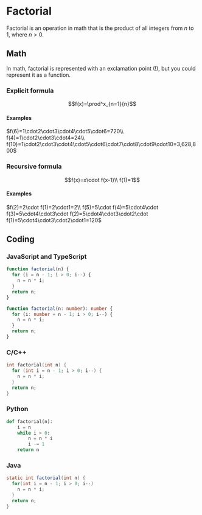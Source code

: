 # Factorial

Factorial is an operation in math that is the product of all integers from $n$ to $1$, where $n>0$.

## Math

In math, factorial is represented with an exclamation point ($!$), but you could represent it as a function.

### Explicit formula

$$f(x)=\prod^x_{n=1}{n}$$

#### Examples

$f(6)=1\cdot2\cdot3\cdot4\cdot5\cdot6=720\\
f(4)=1\cdot2\cdot3\cdot4=24\\
f(10)=1\cdot2\cdot3\cdot4\cdot5\cdot6\cdot7\cdot8\cdot9\cdot10=3,628,800$

### Recursive formula

$$f(x)=x\cdot f(x-1)\\
f(1)=1$$

#### Examples

$f(2)=2\cdot f(1)=2\cdot1=2\\
f(5)=5\cdot f(4)=5\cdot4\cdot f(3)=5\cdot4\cdot3\cdot f(2)=5\cdot4\cdot3\cdot2\cdot f(1)=5\cdot4\cdot3\cdot2\cdot1=120$

## Coding

### JavaScript and TypeScript
```javascript
function factorial(n) {
  for (i = n - 1; i > 0; i--) {
    n = n * i;
  }
  return n;
}
```

```typescript
function factorial(n: number): number {
  for (i: number = n - 1; i > 0; i--) {
    n = n * i;
  }
  return n;
}
```

### C/C++
```cpp
int factorial(int n) {
  for (int i = n - 1; i > 0; i--) {
    n = n * i;
  }
  return n;
}
```

### Python
```python
def factorial(n):
    i = n
    while i > 0:
        n = n * i
        i -= 1
    return n
```

### Java
```java
static int factorial(int n) {
  for(int i = n - 1; i > 0; i--)
    n = n * i;
  }
  return n;
}
```
